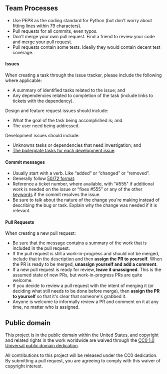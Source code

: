 ## Team Processes

* Use PEP8 as the coding standard for Python (but don't worry about fitting lines within 79 characters).
* Pull requests for all commits, even typos.
* Don't merge your own pull request. Find a friend to review your code and merge your pull request.
* Pull requests contain some tests. Ideally they would contain decent test coverage.

#### Issues

When creating a task through the issue tracker, please include the following where applicable: 

* A summary of identified tasks related to the issue; and
* Any dependencies related to completion of the task (include links to tickets with the dependency).

Design and feature request issues should include:
* What the goal of the task being accomplished is; and
* The user need being addressed.

Development issues should include:
* Unknowns tasks or dependencies that need investigation; and
* [The boilerplate tasks for each development issue](https://gist.github.com/theresaanna/86be7e29214a7f31ab73).

#### Commit messages

- Usually start with a verb. Like “added” or “changed” or “removed”.
- Generally follow [50/72 format](http://stackoverflow.com/questions/2290016/git-commit-messages-50-72-formatting).
- Reference a ticket number, where available, with "#555" if additional work is needed on the issue or “fixes #555” or any of the other [keywords](https://help.github.com/articles/closing-issues-via-commit-messages/) if the commit resolves the issue.
- Be sure to talk about the nature of the change you're making instead of describing the bug or task. Explain why the change was needed if it is relevant.


#### Pull Requests

When creating a new pull request:

* Be sure that the message contains a summary of the work that is included in the pull request.
* If the pull request is still a work-in-progress and should not be merged, include that in the description and then **assign the PR to yourself**. When the PR is ready to be merged, **unassign yourself and add a comment**.
* If a new pull request is ready for review, **leave it unassigned**. This is the assumed state of new PRs, but work-in-progress PRs are quite welcome.
* If you decide to review a pull request with the intent of merging it (or deciding what still needs to be done before merge), then **assign the PR to yourself** so that it's clear that someone's grabbed it.
* Anyone is welcome to informally review a PR and comment on it at any time, no matter who is assigned.



## Public domain

This project is in the public domain within the United States, and
copyright and related rights in the work worldwide are waived through
the [CC0 1.0 Universal public domain dedication](https://creativecommons.org/publicdomain/zero/1.0/).

All contributions to this project will be released under the CC0
dedication. By submitting a pull request, you are agreeing to comply
with this waiver of copyright interest.
